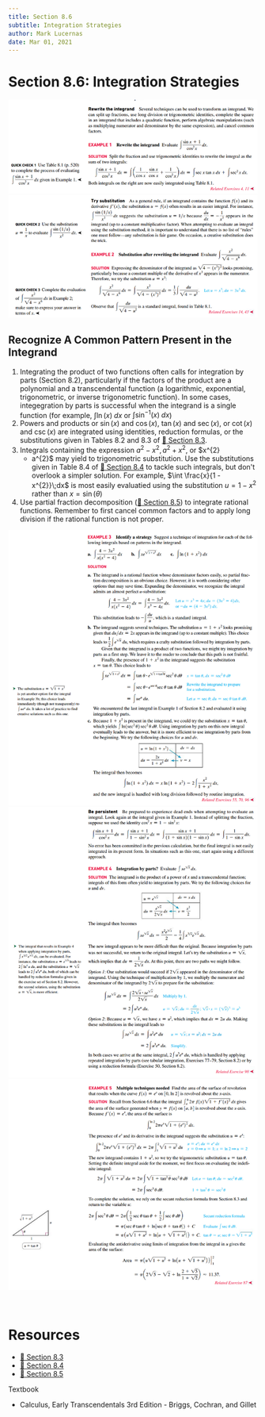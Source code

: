 ```yaml
---
title: Section 8.6
subtitle: Integration Strategies
author: Mark Lucernas
date: Mar 01, 2021
---
```



# Section 8.6: Integration Strategies

![Example 1](../../../../../files/winter-2021/MATH-151/notes/ch-8/sec_8-6_example-1.png)
![Example 2](../../../../../files/winter-2021/MATH-151/notes/ch-8/sec_8-6_example-2.png)

## Recognize A Common Pattern Present in the Integrand

1. Integrating the product of two functions often calls for integration by parts
	 (Section 8.2), particularly if the factors of the product are a polynomial
	 and a transcendental function (a logarithmic, exponential, trigonometric, or
	 inverse trigonometric function). In some cases, integegration by parts is
	 successful when the integrand is a single function (for example, $\int
	 \ln(x)\;dx$ or $\int \sin^{-1}(x)\;dx$)
2. Powers and products or $\sin(x)$ and $\cos(x)$, $\tan(x)$ and $\sec(x)$, or
	 $\cot(x)$ and $\csc(x)$ are integrated using identities, reduction formulas,
	 or the substitutions given in Tables 8.2 and 8.3 of [📑 Section
	 8.3](./sec_8-3.md#section-8.3-trigonometric-integrals).
3. Integrals containing the expression $a^{2} - x^{2}, a^{2} + x^{2}$, or $x^{2}
	 - a^{2}$ may yield to trigonometric substitution. Use the substitutions given
	 in Table 8.4 of [📑 Section
	 8.4](./sec_8-4.md#section-8.4-trigonometric-substitutions) to tackle such
	 integrals, but don't overlook a simpler solution. For example, $\int
	 \frac{x}{1 - x^{2}}\;dx$ is most easily evaluatied using the substitution $u
	 = 1 - x^{2}$ rather than $x = \sin(\theta)$
4. Use partial fraction decomposition ([📑 Section
	 8.5](./sec_8-5.md#section-8.5-partial-fractions)) to integrate rational
	 functions. Remember to first cancel common factors and to apply long division
	 if the rational function is not proper.

![Example 3](../../../../../files/winter-2021/MATH-151/notes/ch-8/sec_8-6_example-3.png)
![Example 4](../../../../../files/winter-2021/MATH-151/notes/ch-8/sec_8-6_example-4.png)
![Example 5](../../../../../files/winter-2021/MATH-151/notes/ch-8/sec_8-6_example-5.png)


<br>

# Resources

- [📑 Section 8.3](./sec_8-3.md#section-8.3-trigonometric-integrals)
- [📑 Section 8.4](./sec_8-4.md#section-8.4-trigonometric-substitutions)
- [📑 Section 8.5](./sec_8-5.md#section-8.5-partial-fractions)

Textbook

+ Calculus, Early Transcendentals 3rd Edition - Briggs, Cochran, and Gillet
